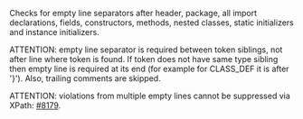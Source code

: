 Checks for empty line separators after header, package, all import
declarations, fields, constructors, methods, nested classes, static
initializers and instance initializers.

ATTENTION: empty line separator is required between token siblings, not
after line where token is found. If token does not have same type
sibling then empty line is required at its end (for example for
CLASS\_DEF it is after '}'). Also, trailing comments are skipped.

ATTENTION: violations from multiple empty lines cannot be suppressed via
XPath: [\#8179](https://github.com/checkstyle/checkstyle/issues/8179).
